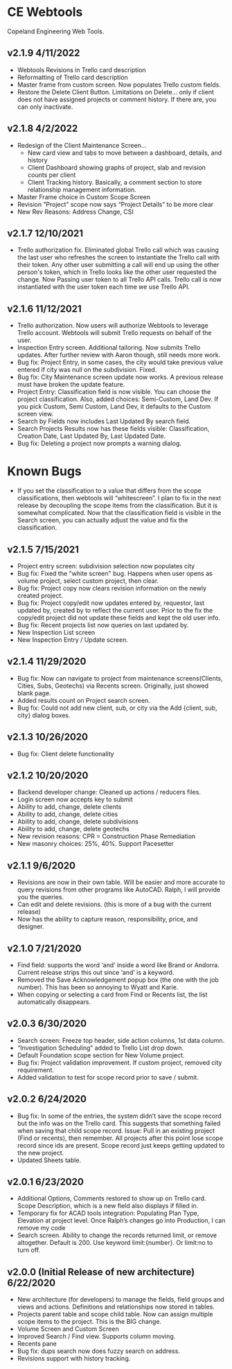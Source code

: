 # CE Webtools
Copeland Engineering Web Tools.

## v2.1.9 4/11/2022
* Webtools Revisions in Trello card description
* Reformatting of Trello card description
* Master frame from custom screen.  Now populates Trello custom fields.
* Restore the Delete Client Button.  Limitations on Delete… only if client does not have assigned projects or comment history.  If there are, you can only inactivate.

## v2.1.8 4/2/2022
* Redesign of the Client Maintenance Screen…
  * New card view and tabs to move between a dashboard, details, and history
  * Client Dashboard showing graphs of project, slab and revision counts per client
  * Client Tracking history.  Basically, a comment section to store relationship management information.
* Master Frame choice in Custom Scope Screen
* Revision “Project” scope now says “Project Details” to be more clear
* New Rev Reasons: Address Change, CSI

## v2.1.7 12/10/2021
* Trello authorization fix.  Eliminated global Trello call which was causing the last user who refreshes the screen to instantiate the Trello call with their token.  Any other user submitting a call will end up using the other person's token, which in Trello looks like the other user requested the change.  Now Passing user token to all Trello API calls.  Trello call is now instantiated with the user token each time we use Trello API.

## v2.1.6 11/12/2021
* Trello authorization.  Now users will authorize Webtools to leverage Trello account.  Webtools will submit Trello requests on behalf of the user.
* Inspection Entry screen.  Additional tailoring.  Now submits Trello updates.  After further review with Aaron though, still needs more work.
* Bug fix: Project Entry, in some cases, the city would take previous value entered if city was null on the subdivision.  Fixed.
* Bug fix: City Maintenance screen update now works.  A previous release must have broken the update feature.
* Project Entry: Classification field is now visible.  You can choose the project classification.  Also, added choices: Semi-Custom, Land Dev.  If you pick Custom, Semi Custom, Land Dev, it defaults to the Custom screen view.
* Search by Fields now includes Last Updated By search field.
* Search Projects Results now has these fields visible: Classification, Creation Date, Last Updated By, Last Updated Date.
* Bug fix: Deleting a project now prompts a warning dialog.

# Known Bugs
* If you set the classification to a value that differs from the scope classifications, then webtools will “whitescreen”.  I plan to fix in the next release by decoupling the scope items from the classification.  But it is somewhat complicated.  Now that the classification field is visible in the Search screen, you can actually adjust the value and fix the classification.

## v2.1.5 7/15/2021
* Project entry screen: subdivision selection now populates city
* Bug fix: Fixed the "white screen" bug.  Happens when user opens as volume project, select custom project, then clear.
* Bug fix: Project copy now clears revision information on the newly created project.
* Bug fix: Project copy/edit now updates entered by, requestor, last updated by, created by to reflect the current user.  Prior to the fix the copy/edit project did not update these fields and kept the old user info.
* Bug fix: Recent projects list now queries on last updated by.
* New Inspection List screen
* New Inspection Entry / Update screen.

## v2.1.4 11/29/2020
* Bug fix: Now can navigate to project from maintenance screens(Clients, Cities, Subs, Geotechs) via Recents screen.  Originally, just showed blank page.
* Added results count on Project search screen.
* Bug fix: Could not add new client, sub, or city via the Add {client, sub, city} dialog boxes.

## v2.1.3 10/26/2020
* Bug fix: Client delete functionality

## v2.1.2 10/20/2020
* Backend developer change: Cleaned up actions / reducers files.
* Login screen now accepts <enter> key to submit
* Ability to add, change, delete clients
* Ability to add, change, delete cities
* Ability to add, change, delete subdivisions
* Ability to add, change, delete geotechs
* New revision reasons: CPR = Construction Phase Remediation
* New masonry choices: 25%, 40%.  Support Pacesetter

## v2.1.1 9/6/2020
* Revisions are now in their own table.  Will be easier and more accurate to query revisions from other programs like AutoCAD.  Ralph, I will provide you the queries.
* Can edit and delete revisions.  (this is more of a bug with the current release)
* Now has the ability to capture reason, responsibility, price, and designer.

## v2.1.0 7/21/2020
* Find field: supports the word ‘and’ inside a word like Brand or Andorra.  Current release strips this out since ‘and’ is a keyword.
* Removed the Save Acknowledgement popup box (the one with the job number).  This has been so annoying to Wyatt and Karie.
* When copying or selecting a card from Find or Recents list, the list automatically disappears.

## v2.0.3 6/30/2020
* Search screen: Freeze top header, side action columns, 1st data column.
* “Investigation Scheduling” added to Trello List drop down.
* Default Foundation scope section for New Volume project.
* Bug fix: Project validation improvement.  If custom project, removed city requirement.
* Added validation to test for scope record prior to save / submit.

## v2.0.2 6/24/2020
* Bug fix:  In some of the entries, the system didn’t save the scope record but the info was on the Trello card.  This suggests that something failed when saving that child scope record.  Issue: Pull in an existing project (Find or recents), then remember.  All projects after this point lose scope record since ids are present.  Scope record just keeps getting updated to the new project.
* Updated Sheets table.

## v2.0.1 6/23/2020
* Additional Options, Comments restored to show up on Trello card.  Scope Description, which is a new field also displays if filled in.
* Temporary fix for ACAD tools integration: Populating Plan Type, Elevation at project level.  Once Ralph’s changes go into Production, I can remove my code
* Search screen.  Ability to change the records returned limit, or remove altogether.  Default is 200.  Use keyword limit:{number}.  Or limit:no to turn off.

## v2.0.0 (Initial Release of new architecture) 6/22/2020
* New architecture (for developers) to manage the fields, field groups and views and actions.  Definitions and relationships now stored in tables.
* Projects parent table and scope child table.  Now can assign multiple scope items to the project.  This is the BIG change.
* Volume Screen and Custom Screen
* Improved Search / Find view.  Supports column moving.
* Recents pane
* Bug fix: dups search now does fuzzy search on address.
* Revisions support with history tracking.
